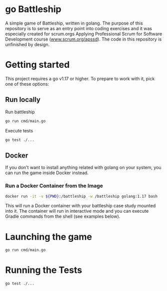 # go Battleship 

A simple game of Battleship, written in golang. The purpose of this repository is to serve as an entry point into coding exercises and it was especially created for scrum.orgs Applying Professional Scrum for Software Development course (www.scrum.org/apssd). The code in this repository is unfinished by design.

# Getting started

This project requires a go v1.17 or higher. To prepare to work with it, pick one of these options:

## Run locally

Run battleship 

```bash
go run cmd/main.go
```

Execute tests 

```bash
go test ./...
```

## Docker

If you don't want to install anything related with golang on your system, you can
run the game inside Docker instead.

### Run a Docker Container from the Image

```bash
docker run -it -v ${PWD}:/battleship -w /battleship golang:1.17 bash
```

This will run a Docker container with your battleship case study mounted into it. The container will run in interactive mode and you can execute Gradle commands from the shell (see examples below).

# Launching the game

```bash
go run cmd/main.go
```

# Running the Tests

```bash
go test ./...
```

